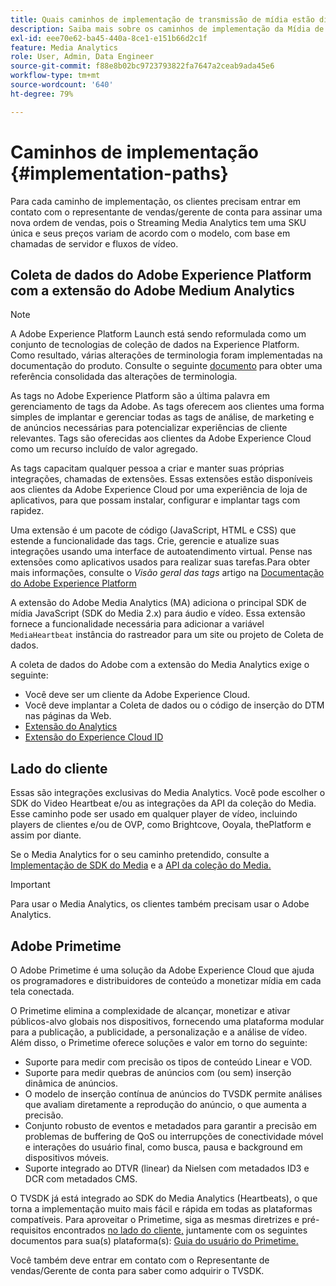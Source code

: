 ```yaml
---
title: Quais caminhos de implementação de transmissão de mídia estão disponíveis?
description: Saiba mais sobre os caminhos de implementação da Mídia de transmissão do Adobe, incluindo a Coleta de dados do Adobe Experience Platform.
exl-id: eee70e62-ba45-440a-8ce1-e151b66d2c1f
feature: Media Analytics
role: User, Admin, Data Engineer
source-git-commit: f88e8b02bc9723793822fa7647a2ceab9ada45e6
workflow-type: tm+mt
source-wordcount: '640'
ht-degree: 79%

---
```


# Caminhos de implementação {#implementation-paths}

Para cada caminho de implementação, os clientes precisam entrar em contato com o representante de vendas/gerente de conta para assinar uma nova ordem de vendas, pois o Streaming Media Analytics tem uma SKU única e seus preços variam de acordo com o modelo, com base em chamadas de servidor e fluxos de vídeo.

## Coleta de dados do Adobe Experience Platform com a extensão do Adobe Medium Analytics

>[!NOTE]
>A Adobe Experience Platform Launch está sendo reformulada como um conjunto de tecnologias de coleção de dados na Experience Platform. Como resultado, várias alterações de terminologia foram implementadas na documentação do produto. Consulte o seguinte [documento](https://experienceleague.adobe.com/docs/experience-platform/tags/term-updates.html?lang=pt-BR) para obter uma referência consolidada das alterações de terminologia.


As tags no Adobe Experience Platform são a última palavra em gerenciamento de tags da Adobe. As tags oferecem aos clientes uma forma simples de implantar e gerenciar todas as tags de análise, de marketing e de anúncios necessárias para potencializar experiências de cliente relevantes. Tags são oferecidas aos clientes da Adobe Experience Cloud como um recurso incluído de valor agregado.

As tags capacitam qualquer pessoa a criar e manter suas próprias integrações, chamadas de extensões. Essas extensões estão disponíveis aos clientes da Adobe Experience Cloud por uma experiência de loja de aplicativos, para que possam instalar, configurar e implantar tags com rapidez.

Uma extensão é um pacote de código (JavaScript, HTML e CSS) que estende a funcionalidade das tags. Crie, gerencie e atualize suas integrações usando uma interface de autoatendimento virtual. Pense nas extensões como aplicativos usados para realizar suas tarefas.Para obter mais informações, consulte o *Visão geral das tags* artigo na [Documentação do Adobe Experience Platform](https://experienceleague.adobe.com/docs/experience-platform/tags/home.html?lang=pt-BR)

A extensão do Adobe Media Analytics (MA) adiciona o principal SDK de mídia JavaScript (SDK do Media 2.x) para áudio e vídeo. Essa extensão fornece a funcionalidade necessária para adicionar a variável `MediaHeartbeat` instância do rastreador para um site ou projeto de Coleta de dados.

A coleta de dados do Adobe com a extensão do Media Analytics exige o seguinte:
* Você deve ser um cliente da Adobe Experience Cloud.
* Você deve implantar a Coleta de dados ou o código de inserção do DTM nas páginas da Web.
* [Extensão do Analytics](https://experienceleague.adobe.com/docs/experience-platform/tags/extensions/adobe/analytics/overview.html?lang=pt-BR)
* [Extensão do Experience Cloud ID](https://experienceleague.adobe.com/docs/experience-platform/tags/extensions/adobe/id-service/overview.html?lang=pt-BR)


## Lado do cliente

Essas são integrações exclusivas do Media Analytics. Você pode escolher o SDK do Video Heartbeat e/ou as integrações da API da coleção do Media. Esse caminho pode ser usado em qualquer player de vídeo, incluindo players de clientes e/ou de OVP, como Brightcove, Ooyala, thePlatform e assim por diante.

Se o Media Analytics for o seu caminho pretendido, consulte a [Implementação de SDK do Media](/help/sdk-implement/setup/setup-overview.md) e a [API da coleção do Media.](/help/media-collection-api/mc-api-overview.md)

>[!IMPORTANT]
>Para usar o Media Analytics, os clientes também precisam usar o Adobe Analytics.

## Adobe Primetime

O Adobe Primetime é uma solução da Adobe Experience Cloud que ajuda os programadores e distribuidores de conteúdo a monetizar mídia em cada tela conectada.

O Primetime elimina a complexidade de alcançar, monetizar e ativar públicos-alvo globais nos dispositivos, fornecendo uma plataforma modular para a publicação, a publicidade, a personalização e a análise de vídeo. Além disso, o Primetime oferece soluções e valor em torno do seguinte:

* Suporte para medir com precisão os tipos de conteúdo Linear e VOD.
* Suporte para medir quebras de anúncios com (ou sem) inserção dinâmica de anúncios.
* O modelo de inserção contínua de anúncios do TVSDK permite análises que avaliam diretamente a reprodução do anúncio, o que aumenta a precisão.
* Conjunto robusto de eventos e metadados para garantir a precisão em problemas de buffering de QoS ou interrupções de conectividade móvel e interações do usuário final, como busca, pausa e background em dispositivos móveis.
* Suporte integrado ao DTVR (linear) da Nielsen com metadados ID3 e DCR com metadados CMS.


O TVSDK já está integrado ao SDK do Media Analytics (Heartbeats), o que torna a implementação muito mais fácil e rápida em todas as plataformas compatíveis. Para aproveitar o Primetime, siga as mesmas diretrizes e pré-requisitos encontrados [no lado do cliente,](/help/intro-to-ava/implementation-paths/client-side-path.md) juntamente com os seguintes documentos para sua(s) plataforma(s): [Guia do usuário do Primetime.](https://helpx.adobe.com/br/support/primetime.html)

Você também deve entrar em contato com o Representante de vendas/Gerente de conta para saber como adquirir o TVSDK.
